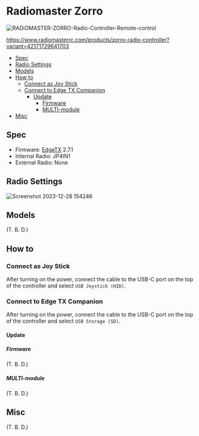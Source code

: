 # Radiomaster Zorro

![RADiOMASTER-ZORRO-Radio-Controller-Remote-control](https://user-images.githubusercontent.com/32637762/168288899-4e393fbb-3168-4f18-b5fe-e4523faa1328.png)

https://www.radiomasterrc.com/products/zorro-radio-controller?variant=42171729641703

- [Spec](#spec)
- [Radio Settings](#radio-settings)
- [Models](#models)
- [How to](#how-to)
  - [Connect as Joy Stick](#connect-as-joy-stick)
  - [Connect to Edge TX Companion](#connect-to-edge-tx-companion)
    - [Update](#update)
      - [Firmware](#firmware)
      - [MULTI-module](#multi-module)
- [Misc](#misc)

## Spec

- Firmware: [EdgeTX](https://github.com/EdgeTX/edgetx) 2.7.1
- Internal Radio: JP4IN1
- External Radio: None

## Radio Settings

![Screenshot 2023-12-28 154246](https://github.com/shin-sforzando/multicopters/assets/32637762/003850cc-677c-42ae-8774-384b4b809373)

## Models

(T. B. D.)

## How to

### Connect as Joy Stick

After turning on the power, connect the cable to the USB-C port on the top of the controller and select `USB Joystick (HID)`.

### Connect to Edge TX Companion

After turning on the power, connect the cable to the USB-C port on the top of the controller and select `USB Storage (SD)`.

#### Update

##### Firmware

(T. B. D.)

##### MULTI-module

(T. B. D.)

## Misc

(T. B. D.)

